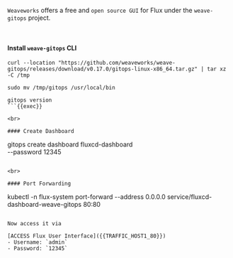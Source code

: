 `Weaveworks` offers a free and `open source GUI` for Flux under the `weave-gitops` project.

<br>

#### Install `weave-gitops` CLI
```
curl --location "https://github.com/weaveworks/weave-gitops/releases/download/v0.17.0/gitops-linux-x86_64.tar.gz" | tar xz -C /tmp

sudo mv /tmp/gitops /usr/local/bin

gitops version
```{{exec}}

<br>

#### Create Dashboard
```
gitops create dashboard fluxcd-dashboard \
--password 12345
```{{exec}}

<br>

#### Port Forwarding
```
kubectl -n flux-system port-forward --address 0.0.0.0 service/fluxcd-dashboard-weave-gitops 80:80
```{{exec}}

Now access it via

[ACCESS Flux User Interface]({{TRAFFIC_HOST1_80}})
- Username: `admin`
- Password: `12345`